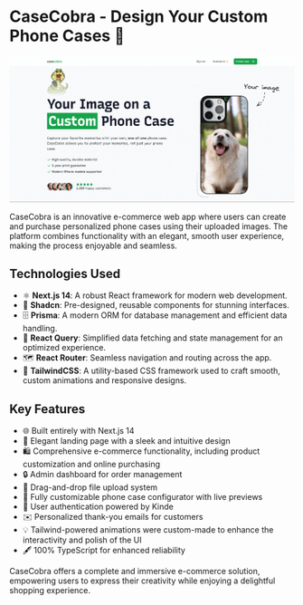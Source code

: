 # CaseCobra - Design Your Custom Phone Cases 🐍

![CaseCobra Image](image.png)

CaseCobra is an innovative e-commerce web app where users can create and purchase personalized phone cases using their uploaded images. The platform combines functionality with an elegant, smooth user experience, making the process enjoyable and seamless.

## Technologies Used

- ⚛️ **Next.js 14**: A robust React framework for modern web development.
- 🎨 **Shadcn**: Pre-designed, reusable components for stunning interfaces.
- 🗄️ **Prisma**: A modern ORM for database management and efficient data handling.
- 🔄 **React Query**: Simplified data fetching and state management for an optimized experience.
- 🗺️ **React Router**: Seamless navigation and routing across the app.
- 🎥 **TailwindCSS**: A utility-based CSS framework used to craft smooth, custom animations and responsive designs.

## Key Features

- 🌐 Built entirely with Next.js 14
- 🎨 Elegant landing page with a sleek and intuitive design
- 🛍️ Comprehensive e-commerce functionality, including product customization and online purchasing
- 🔒 Admin dashboard for order management
- 📂 Drag-and-drop file upload system
- 🛒 Fully customizable phone case configurator with live previews
- 🔑 User authentication powered by Kinde
- ✉️ Personalized thank-you emails for customers
- 💡 Tailwind-powered animations were custom-made to enhance the interactivity and polish of the UI
- 🖋️ 100% TypeScript for enhanced reliability

CaseCobra offers a complete and immersive e-commerce solution, empowering users to express their creativity while enjoying a delightful shopping experience.
